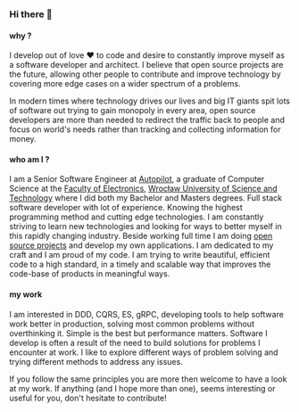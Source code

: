 ### Hi there 👋

<!--
**vardius/vardius** is a ✨ _special_ ✨ repository because its `README.md` (this file) appears on your GitHub profile.

Here are some ideas to get you started:

- 🔭 I’m currently working on ...
- 🌱 I’m currently learning ...
- 👯 I’m looking to collaborate on ...
- 🤔 I’m looking for help with ...
- 💬 Ask me about ...
- 📫 How to reach me: ...
- 😄 Pronouns: ...
- ⚡ Fun fact: ...
-->

#### why ?
I develop out of love ❤️ to code and desire to constantly improve myself as a software developer and architect. I believe that open source projects are the future, allowing other people to contribute and improve technology by covering more edge cases on a wider spectrum of a problems.

In modern times where technology drives our lives and big IT giants spit lots of software out trying to gain monopoly in every area, open source developers are more than needed to redirect the traffic back to people and focus on world's needs rather than tracking and collecting information for money.

#### who am I ?
I am a Senior Software Engineer at [Autopilot](https://www.autopilothq.com), a graduate of Computer Science at the [Faculty of Electronics](http://weka.pwr.edu.pl/en/), [Wrocław University of Science and Technology](http://pwr.edu.pl/en/) where I did both my Bachelor and Masters degrees. Full stack software developer with lot of experience. Knowing the highest programming method and cutting edge technologies. I am constantly striving to learn new technologies and looking for ways to better myself in this rapidly changing industry. Beside working full time I am doing [open source projects](https://rafallorenz.com/open-source/) and develop my own applications. I am dedicated to my craft and I am proud of my code. I am trying to write beautiful, efficient code to a high standard, in a timely and scalable way that improves the code-base of products in meaningful ways. 

#### my work
I am interested in DDD, CQRS, ES, gRPC, developing tools to help software work better in production, solving most common problems without overthinking it. Simple is the best but performance matters. Software I develop is often a result of the need to build solutions for problems I encounter at work. I like to explore different ways of problem solving and trying different methods to address any issues.

If you follow the same principles you are more then welcome to have a look at my work. If anything (and I hope more than one), seems interesting or useful for you, don't hesitate to contribute!
